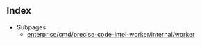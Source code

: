 # 

## Index

* Subpages
  * [enterprise/cmd/precise-code-intel-worker/internal/worker](internal/worker.md)


